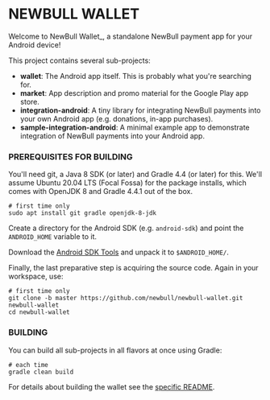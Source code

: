 # NEWBULL WALLET

Welcome to NewBull Wallet\_, a standalone NewBull payment app for your Android device!

This project contains several sub-projects:

-   **wallet**:
    The Android app itself. This is probably what you're searching for.
-   **market**:
    App description and promo material for the Google Play app store.
-   **integration-android**:
    A tiny library for integrating NewBull payments into your own Android app
    (e.g. donations, in-app purchases).
-   **sample-integration-android**:
    A minimal example app to demonstrate integration of NewBull payments into
    your Android app.

### PREREQUISITES FOR BUILDING

You'll need git, a Java 8 SDK (or later) and Gradle 4.4 (or later) for this. We'll assume Ubuntu 20.04 LTS (Focal Fossa)
for the package installs, which comes with OpenJDK 8 and Gradle 4.4.1 out of the box.

    # first time only
    sudo apt install git gradle openjdk-8-jdk

Create a directory for the Android SDK (e.g. `android-sdk`) and point the `ANDROID_HOME` variable to it.

Download the [Android SDK Tools](https://developer.android.com/studio/index.html#command-tools)
and unpack it to `$ANDROID_HOME/`.

Finally, the last preparative step is acquiring the source code. Again in your workspace, use:

    # first time only
    git clone -b master https://github.com/newbull/newbull-wallet.git newbull-wallet
    cd newbull-wallet

### BUILDING

You can build all sub-projects in all flavors at once using Gradle:

    # each time
    gradle clean build

For details about building the wallet see the [specific README](wallet/README.md).
